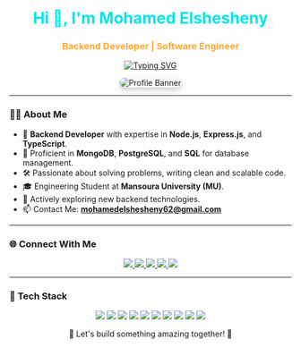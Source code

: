 <!-- Header -->
<h1 align="center" style="color:#00E6E6;">Hi 👋, I'm Mohamed Elshesheny</h1>
<h3 align="center" style="color:#FFAA33;">Backend Developer | Software Engineer</h3>

<!-- Typing SVG -->
<p align="center">
  <a href="https://git.io/typing-svg">
    <img src="https://readme-typing-svg.demolab.com?font=Fira+Code&weight=700&size=25&pause=1000&color=FF6600&center=true&vCenter=true&width=600&height=100&lines=Backend+Developer+%7C+Node.js+Specialist;Expert+in+Express%2C+MongoDB+and+SQL;Learning+TypeScript+%7C+Problem+Solver;Clean+Code+%7C+Scalable+Applications;" alt="Typing SVG" />
  </a>
</p>

<!-- Banner -->
<p align="center">
  <img src="https://i.imgur.com/4ASafy0.png" alt="Profile Banner" style="border-radius:10px; box-shadow: 0px 4px 10px rgba(0, 0, 0, 0.2);" />
</p>

---

### 👨‍💻 **About Me**
- 🚀 **Backend Developer** with expertise in **Node.js**, **Express.js**, and **TypeScript**.
- 💾 Proficient in **MongoDB**, **PostgreSQL**, and **SQL** for database management.
- 🛠️ Passionate about solving problems, writing clean and scalable code.
- 🎓 Engineering Student at **Mansoura University (MU)**.
- 🌱 Actively exploring new backend technologies.
- 📫 Contact Me: [**mohamedelshesheny62@gmail.com**](mailto:mohamedelshesheny62@gmail.com)

---

### 🌐 **Connect With Me**
<p align="center">
  <a href="https://www.linkedin.com/in/mohamed-elshesheiny-72b618100/" target="_blank">
    <img src="https://img.shields.io/badge/LinkedIn-0A66C2?style=for-the-badge&logo=linkedin&logoColor=white" />
  </a>
  <a href="https://codeforces.com/profile/Sheno47" target="_blank">
    <img src="https://img.shields.io/badge/Codeforces-1F8ACB?style=for-the-badge&logo=codeforces&logoColor=white" />
  </a>
  <a href="https://twitter.com/Mo_zakaria7" target="_blank">
    <img src="https://img.shields.io/badge/Twitter-1DA1F2?style=for-the-badge&logo=twitter&logoColor=white" />
  </a>
  <a href="https://www.instagram.com/sheno_o7/" target="_blank">
    <img src="https://img.shields.io/badge/Instagram-E1306C?style=for-the-badge&logo=instagram&logoColor=white" />
  </a>
  <a href="mailto:mohamedelshesheny62@gmail.com" target="_blank">
    <img src="https://img.shields.io/badge/Email-D14836?style=for-the-badge&logo=gmail&logoColor=white" />
  </a>
</p>

---

### 🚀 **Tech Stack**
<p align="center">
  <!-- Backend -->
  <img src="https://img.shields.io/badge/Node.js-009688?style=for-the-badge&logo=node.js&logoColor=white" />
  <img src="https://img.shields.io/badge/Express.js-323330?style=for-the-badge&logo=express&logoColor=white" />
  <img src="https://img.shields.io/badge/TypeScript-3178C6?style=for-the-badge&logo=typescript&logoColor=white" />

  <!-- Databases -->
  <img src="https://img.shields.io/badge/MongoDB-4DB33D?style=for-the-badge&logo=mongodb&logoColor=white" />
  <img src="https://img.shields.io/badge/PostgreSQL-336791?style=for-the-badge&logo=postgresql&logoColor=white" />
  <img src="https://img.shields.io/badge/SQL-CC2927?style=for-the-badge&logo=microsoft-sql-server&logoColor=white" />

  <!-- Tools -->
  <img src="https://img.shields.io/badge/Git-F54D27?style=for-the-badge&logo=git&logoColor=white" />
  <img src="https://img.shields.io/badge/Postman-FF6C37?style=for-the-badge&logo=postman&logoColor=white" />
  <img src="https://img.shields.io/badge/Linux-FCC624?style=for-the-badge&logo=linux&logoColor=black" />
  <img src="https://img.shields.io/badge/VS%20Code-0078D4?style=for-the-badge&logo=visual-studio-code&logoColor=white" />
</p>



<p align="center">
  🚀 Let's build something amazing together! 🚀
</p>
